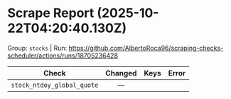 # Scrape Report (2025-10-22T04:20:40.130Z)

Group: `stocks`  |  Run: https://github.com/AlbertoRoca96/scraping-checks-scheduler/actions/runs/18705236428

| Check | Changed | Keys | Error |
|---|:---:|:--|:--|
| `stock_ntdoy_global_quote` | — |  |  |
